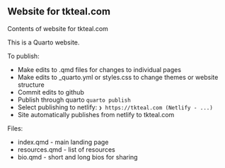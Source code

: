 ## Website for tkteal.com

Contents of website for tkteal.com

This is a Quarto website. 

To publish:
* Make edits to .qmd files for changes to individual pages
* Make edits to _quarto.yml or styles.css to change themes or website structure
* Commit edits to github
* Publish through quarto `quarto publish`
* Select publishing to netlify: `❯ https://tkteal.com (Netlify - ...)`
* Site automatically publishes from netlify to tkteal.com

Files:
* index.qmd - main landing page
* resources.qmd - list of resources
* bio.qmd - short and long bios for sharing

